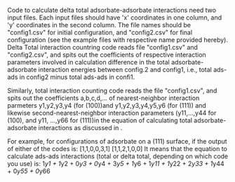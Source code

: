 Code to calculate delta total adsorbate-adsorbate interactions need two input files. Each input files should have 'x' coordinates in one column, and 'y' coordinates in the second column. The file names should be "config1.csv" for initial configuration, and "config2.csv" for final configuration (see the example files with respective name provided hereby). Delta Total interaction countring code reads file "config1.csv" and "config2.csv", and spits out the coefficients of respective interaction parameters involved in calculation difference in the total adsorbate-adsorbate interaction energies between config.2 and config1, i.e., total ads-ads in config2 minus total ads-ads in confi1.

Similarly, total interaction counting code reads the file "config1.csv", and spits out the coefficients a,b,c,d,... of nearest-neighbor interaction parmeters y1,y2,y3,y4 (for (100))and y1,y2,y3,y4,y5,y6 (for (111)) and likewise second-nearest-neighbor interaction parameters (y11,...,y44 for (100), and y11, ...,y66 for (111))in the equation of calculating total adsorbate-adsorbate interactions as discussed in <ENTER DOI OF THE PAPER>.

For example, for configurations of adsorbate on a (111) surface, if the output of either of the codes is: [1,1,0,0,3,1]
                                                                                                          [1,1,2,1,0,0]
It means that the equation to calculate ads-ads interactions (total or delta total, depending on which code you use) is: 1*y1 + 1*y2 + 0*y3 + 0*y4 + 3*y5 + 1*y6 + 1*y11 + 1*y22 + 2*y33 + 1*y44 + 0*y55 + 0*y66
